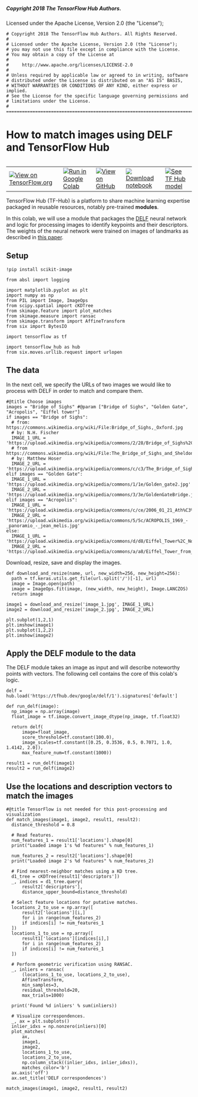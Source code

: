 ##### Copyright 2018 The TensorFlow Hub Authors.

Licensed under the Apache License, Version 2.0 (the "License");


```
# Copyright 2018 The TensorFlow Hub Authors. All Rights Reserved.
#
# Licensed under the Apache License, Version 2.0 (the "License");
# you may not use this file except in compliance with the License.
# You may obtain a copy of the License at
#
#     http://www.apache.org/licenses/LICENSE-2.0
#
# Unless required by applicable law or agreed to in writing, software
# distributed under the License is distributed on an "AS IS" BASIS,
# WITHOUT WARRANTIES OR CONDITIONS OF ANY KIND, either express or implied.
# See the License for the specific language governing permissions and
# limitations under the License.
# ==============================================================================
```

# How to match images using DELF and TensorFlow Hub


<table class="tfo-notebook-buttons" align="left">
  <td>
    <a target="_blank" href="https://www.tensorflow.org/hub/tutorials/tf_hub_delf_module"><img src="https://www.tensorflow.org/images/tf_logo_32px.png" />View on TensorFlow.org</a>
  </td>
  <td>
    <a target="_blank" href="https://colab.research.google.com/github/tensorflow/docs/blob/master/site/en/hub/tutorials/tf_hub_delf_module.ipynb"><img src="https://www.tensorflow.org/images/colab_logo_32px.png" />Run in Google Colab</a>
  </td>
  <td>
    <a target="_blank" href="https://github.com/tensorflow/docs/blob/master/site/en/hub/tutorials/tf_hub_delf_module.ipynb"><img src="https://www.tensorflow.org/images/GitHub-Mark-32px.png" />View on GitHub</a>
  </td>
  <td>
    <a href="https://storage.googleapis.com/tensorflow_docs/docs/site/en/hub/tutorials/tf_hub_delf_module.ipynb"><img src="https://www.tensorflow.org/images/download_logo_32px.png" />Download notebook</a>
  </td>
  <td>
    <a href="https://tfhub.dev/google/delf/1"><img src="https://www.tensorflow.org/images/hub_logo_32px.png" />See TF Hub model</a>
  </td>
</table>

TensorFlow Hub (TF-Hub) is a platform to share machine learning expertise packaged in reusable resources, notably pre-trained **modules**.

In this colab, we will use a module that packages the [DELF](https://github.com/tensorflow/models/tree/master/research/delf) neural network and logic for processing images to identify keypoints and their descriptors. The weights of the neural network were trained on images of landmarks as described in [this paper](https://arxiv.org/abs/1612.06321).

## Setup


```
!pip install scikit-image
```


```
from absl import logging

import matplotlib.pyplot as plt
import numpy as np
from PIL import Image, ImageOps
from scipy.spatial import cKDTree
from skimage.feature import plot_matches
from skimage.measure import ransac
from skimage.transform import AffineTransform
from six import BytesIO

import tensorflow as tf

import tensorflow_hub as hub
from six.moves.urllib.request import urlopen
```

## The data

In the next cell, we specify the URLs of two images we would like to process with DELF in order to match and compare them.


```
#@title Choose images
images = "Bridge of Sighs" #@param ["Bridge of Sighs", "Golden Gate", "Acropolis", "Eiffel tower"]
if images == "Bridge of Sighs":
  # from: https://commons.wikimedia.org/wiki/File:Bridge_of_Sighs,_Oxford.jpg
  # by: N.H. Fischer
  IMAGE_1_URL = 'https://upload.wikimedia.org/wikipedia/commons/2/28/Bridge_of_Sighs%2C_Oxford.jpg'
  # from https://commons.wikimedia.org/wiki/File:The_Bridge_of_Sighs_and_Sheldonian_Theatre,_Oxford.jpg
  # by: Matthew Hoser
  IMAGE_2_URL = 'https://upload.wikimedia.org/wikipedia/commons/c/c3/The_Bridge_of_Sighs_and_Sheldonian_Theatre%2C_Oxford.jpg'
elif images == "Golden Gate":
  IMAGE_1_URL = 'https://upload.wikimedia.org/wikipedia/commons/1/1e/Golden_gate2.jpg'
  IMAGE_2_URL = 'https://upload.wikimedia.org/wikipedia/commons/3/3e/GoldenGateBridge.jpg'
elif images == "Acropolis":
  IMAGE_1_URL = 'https://upload.wikimedia.org/wikipedia/commons/c/ce/2006_01_21_Ath%C3%A8nes_Parth%C3%A9non.JPG'
  IMAGE_2_URL = 'https://upload.wikimedia.org/wikipedia/commons/5/5c/ACROPOLIS_1969_-_panoramio_-_jean_melis.jpg'
else:
  IMAGE_1_URL = 'https://upload.wikimedia.org/wikipedia/commons/d/d8/Eiffel_Tower%2C_November_15%2C_2011.jpg'
  IMAGE_2_URL = 'https://upload.wikimedia.org/wikipedia/commons/a/a8/Eiffel_Tower_from_immediately_beside_it%2C_Paris_May_2008.jpg'
```

Download, resize, save and display the images.


```
def download_and_resize(name, url, new_width=256, new_height=256):
  path = tf.keras.utils.get_file(url.split('/')[-1], url)
  image = Image.open(path)
  image = ImageOps.fit(image, (new_width, new_height), Image.LANCZOS)
  return image
```


```
image1 = download_and_resize('image_1.jpg', IMAGE_1_URL)
image2 = download_and_resize('image_2.jpg', IMAGE_2_URL)

plt.subplot(1,2,1)
plt.imshow(image1)
plt.subplot(1,2,2)
plt.imshow(image2)
```

## Apply the DELF module to the data

The DELF module takes an image as input and will describe noteworthy points with vectors. The following cell contains the core of this colab's logic.


```
delf = hub.load('https://tfhub.dev/google/delf/1').signatures['default']
```


```
def run_delf(image):
  np_image = np.array(image)
  float_image = tf.image.convert_image_dtype(np_image, tf.float32)

  return delf(
      image=float_image,
      score_threshold=tf.constant(100.0),
      image_scales=tf.constant([0.25, 0.3536, 0.5, 0.7071, 1.0, 1.4142, 2.0]),
      max_feature_num=tf.constant(1000))
```


```
result1 = run_delf(image1)
result2 = run_delf(image2)
```

## Use the locations and description vectors to match the images


```
#@title TensorFlow is not needed for this post-processing and visualization
def match_images(image1, image2, result1, result2):
  distance_threshold = 0.8

  # Read features.
  num_features_1 = result1['locations'].shape[0]
  print("Loaded image 1's %d features" % num_features_1)
  
  num_features_2 = result2['locations'].shape[0]
  print("Loaded image 2's %d features" % num_features_2)

  # Find nearest-neighbor matches using a KD tree.
  d1_tree = cKDTree(result1['descriptors'])
  _, indices = d1_tree.query(
      result2['descriptors'],
      distance_upper_bound=distance_threshold)

  # Select feature locations for putative matches.
  locations_2_to_use = np.array([
      result2['locations'][i,]
      for i in range(num_features_2)
      if indices[i] != num_features_1
  ])
  locations_1_to_use = np.array([
      result1['locations'][indices[i],]
      for i in range(num_features_2)
      if indices[i] != num_features_1
  ])

  # Perform geometric verification using RANSAC.
  _, inliers = ransac(
      (locations_1_to_use, locations_2_to_use),
      AffineTransform,
      min_samples=3,
      residual_threshold=20,
      max_trials=1000)

  print('Found %d inliers' % sum(inliers))

  # Visualize correspondences.
  _, ax = plt.subplots()
  inlier_idxs = np.nonzero(inliers)[0]
  plot_matches(
      ax,
      image1,
      image2,
      locations_1_to_use,
      locations_2_to_use,
      np.column_stack((inlier_idxs, inlier_idxs)),
      matches_color='b')
  ax.axis('off')
  ax.set_title('DELF correspondences')

```


```
match_images(image1, image2, result1, result2)
```
